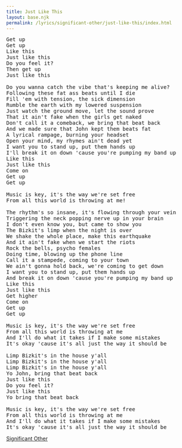 ```yaml
---
title: Just Like This
layout: base.njk
permalink: /lyrics/significant-other/just-like-this/index.html
---
```

<pre>
Get up
Get up
Like this
Just like this
Do you feel it?
Then get up
Just like this

Do you wanna catch the vibe that's keeping me alive?
Following these fat ass beats until I die
Fill 'em with tension, the sick dimension
Rumble the earth with my lowered suspension
Just watch the ground move, let the sound prove
That it ain't fake when the girls get naked
Don't call it a comeback, we bring that beat back
And we made sure that John kept them beats fat
A lyrical rampage, burning your headset
Open your mind, my rhymes ain't dead yet
I want you to stand up, put them hands up
I'll break it on down 'cause you're pumping my band up
Like this
Just like this
Come on
Get up
Get up

Music is key, it's the way we're set free
From all this world is throwing at me!

The rhythm's so insane, it's flowing through your vein
Triggering the neck popping nerve up in your brain
I don't even know you, but came to show you
The Bizkit's limp when the night is over
We shake the whole place, make this earthquake
And it ain't fake when we start the riots
Rock the bells, psycho females
Doing time, blowing up the phone line
Call it a stampede, coming to your town
We ain't gonna hold back, we're coming to get down
I want you to stand up, put them hands up
And break it on down 'cause you're pumping my band up
Like this
Just like this
Get higher
Come on
Get up
Get up

Music is key, it's the way we're set free
From all this world is throwing at me
And I'll do what it takes if I make some mistakes
It's okay 'cause it's all just the way it should be

Limp Bizkit's in the house y'all
Limp Bizkit's in the house y'all
Limp Bizkit's in the house y'all
Yo John, bring that beat back
Just like this
Do you feel it?
Just like this
Yo bring that beat back

Music is key, it's the way we're set free
From all this world is throwing at me
And I'll do what it takes if I make some mistakes
It's okay 'cause it's all just the way it should be
</pre>

[Significant Other](/lyrics/significant-other/)
